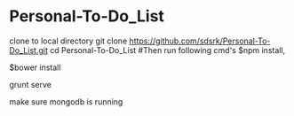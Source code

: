 # Personal-To-Do_List
clone to local directory
git clone https://github.com/sdsrk/Personal-To-Do_List.git
cd Personal-To-Do_List
#Then run following cmd's
$npm install,

$bower install

grunt serve

make sure mongodb is running 
